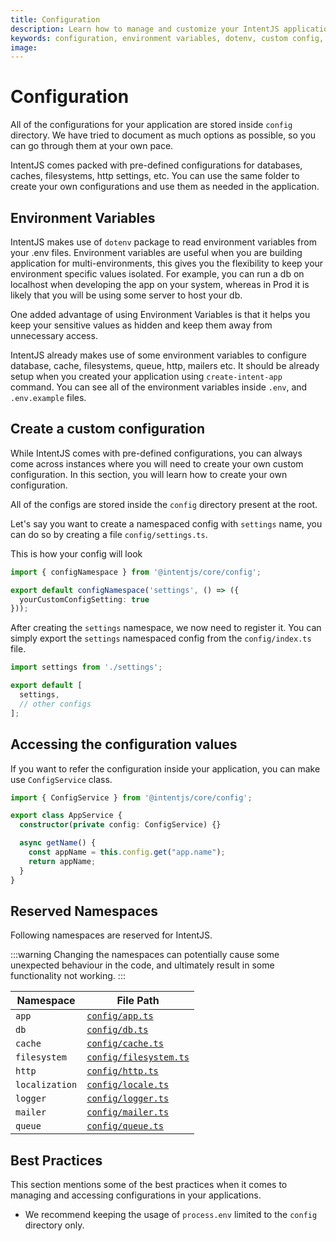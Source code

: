 ```yaml
---
title: Configuration
description: Learn how to manage and customize your IntentJS application configurations, including environment variables, custom configs, and best practices for configuration management.
keywords: configuration, environment variables, dotenv, custom config, config namespace, IntentConfig, ConfigService, reserved namespaces, best practices
image:
---
```


# Configuration

All of the configurations for your application are stored inside `config` directory. We have tried to document as much options as possible, so you can go through them at your own pace.

IntentJS comes packed with pre-defined configurations for databases, caches, filesystems, http settings, etc. You can use the same folder to create your own configurations and use them as needed in the application.

## Environment Variables

IntentJS makes use of `dotenv` package to read environment variables from your .env files. Environment variables are useful when you are building application for multi-environments, this gives you the flexibility to keep your environment specific values isolated. For example, you can run a db on localhost when developing the app on your system, whereas in Prod it is likely that you will be using some server to host your db.

One added advantage of using Environment Variables is that it helps you keep your sensitive values as hidden and keep them away from unnecessary access.

IntentJS already makes use of some environment variables to configure database, cache, filesystems, queue, http, mailers etc. It should be already setup when you created your application using `create-intent-app` command. You can see all of the environment variables inside `.env`, and `.env.example` files.

## Create a custom configuration

While IntentJS comes with pre-defined configurations, you can always come across instances where you will need to create your own custom configuration. In this section, you will learn how to create your own configuration.

All of the configs are stored inside the `config` directory present at the root.

Let's say you want to create a namespaced config with `settings` name, you can do so by creating a file `config/settings.ts`.

This is how your config will look

```ts [config/settings.ts]
import { configNamespace } from '@intentjs/core/config';

export default configNamespace('settings', () => ({
  yourCustomConfigSetting: true
}));

```

After creating the `settings` namespace, we now need to register it. You can simply export the `settings` namespaced config from the `config/index.ts` file.

```ts
import settings from './settings';

export default [
  settings,
  // other configs
];
```

## Accessing the configuration values

If you want to refer the configuration inside your application, you can make use `ConfigService` class.

```typescript
import { ConfigService } from '@intentjs/core/config';

export class AppService {
  constructor(private config: ConfigService) {}

  async getName() {
    const appName = this.config.get("app.name");
    return appName;
  }
}
```

## Reserved Namespaces

Following namespaces are reserved for IntentJS.

:::warning
  Changing the namespaces can potentially cause some unexpected behaviour in the
  code, and ultimately result in some functionality not working.
:::

|Namespace| File Path|
|---|---|
|`app` | [`config/app.ts`](https://github.com/intentjs/new-app-starter/blob/main/config/app.ts)|
|`db` | [`config/db.ts`](https://github.com/intentjs/new-app-starter/blob/main/config/db.ts) |
| `cache` | [`config/cache.ts`](https://github.com/intentjs/new-app-starter/blob/main/config/cache.ts) |
| `filesystem` | [`config/filesystem.ts`](https://github.com/intentjs/new-app-starter/blob/main/config/filesystem.ts) |
| `http` | [`config/http.ts`](https://github.com/intentjs/new-app-starter/blob/main/config/http.ts) |
| `localization` | [`config/locale.ts`](https://github.com/intentjs/new-app-starter/blob/main/config/locale.ts) |
| `logger` | [`config/logger.ts`](https://github.com/intentjs/new-app-starter/blob/main/config/logger.ts)|
| `mailer` | [`config/mailer.ts`](https://github.com/intentjs/new-app-starter/blob/main/config/mailer.ts) |
| `queue` | [`config/queue.ts`](https://github.com/intentjs/new-app-starter/blob/main/config/queue.ts) |

## Best Practices

This section mentions some of the best practices when it comes to managing and accessing configurations in your applications.

- We recommend keeping the usage of `process.env` limited to the `config` directory only.